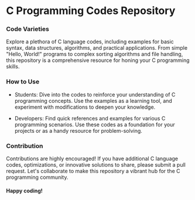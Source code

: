 # C Programming Codes Repository

### Code Varieties
Explore a plethora of C language codes, including examples for basic syntax, data structures, algorithms, and practical applications. From simple "Hello, World!" programs to complex sorting algorithms and file handling, this repository is a comprehensive resource for honing your C programming skills.

### How to Use
+ Students: Dive into the codes to reinforce your understanding of C programming concepts. Use the examples as a learning tool, and experiment with modifications to deepen your knowledge.

+ Developers: Find quick references and examples for various C programming scenarios. Use these codes as a foundation for your projects or as a handy resource for problem-solving.

### Contribution
Contributions are highly encouraged! If you have additional C language codes, optimizations, or innovative solutions to share, please submit a pull request. Let's collaborate to make this repository a vibrant hub for the C programming community.

#### Happy coding!
